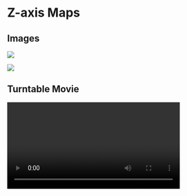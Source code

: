 # Z-axis Maps

## Images

![](assets/zaxis-nightwood-image-1.png)

![](assets/zaxis-nightwood-image-2.png)

## Turntable Movie

<video width="400" Autoplay=autoplay><source src="assets/zaxis-nightwood-turntable.mov" type="video/mov"></video>
